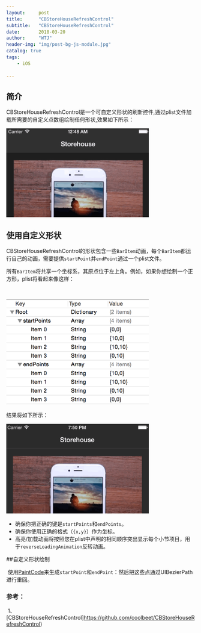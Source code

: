 ```yaml
---
layout:     post
title:      "CBStoreHouseRefreshControl"
subtitle:   "CBStoreHouseRefreshControl"
date:       2018-03-20
author:     "WTJ"
header-img: "img/post-bg-js-module.jpg"
catalog: true
tags:
    - iOS

---
```


## 简介

​	CBStoreHouseRefreshControl是一个可自定义形状的刷新控件,通过plist文件加载所需要的自定义点数组绘制任何形状,效果如下所示：

<div>
<img class="shadow" src="/img/in-post/CBStoreHouseRefreshControl1.gif" width="380">
</div>

## 使用自定义形状

​	CBStoreHouseRefreshControl的形状包含一些`BarItem`动画，每个`BarItem`都运行自己的动画，需要提供`startPoint`并`endPoint`通过一个plist文件。

所有`BarItem`将共享一个坐标系，其原点位于左上角。例如，如果你想绘制一个正方形，plist将看起来像这样：

​<div>
​<img class="shadow" src="/img/in-post/square.png" width="380">
​</div>

结果将如下所示：

<div>
<img class="shadow" src="/img/in-post/square.gif" width="380">
​</div>

- 确保你把正确的键是`startPoints`和`endPoints`。
- 确保你使用正确的格式（`{x,y}`）作为坐标。
- 高亮/加载动画将按照您在plist中声明的相同顺序突出显示每个小节项目，用于`reverseLoadingAnimation`反转动画。

##自定义形状绘制

​	使用[PaintCode](http://www.paintcodeapp.com/)来生成`startPoint`和`endPoint`：然后把这些点通过UIBezierPath进行重回。

### 参考：

​	1、[CBStoreHouseRefreshControl]https://github.com/coolbeet/CBStoreHouseRefreshControl)

